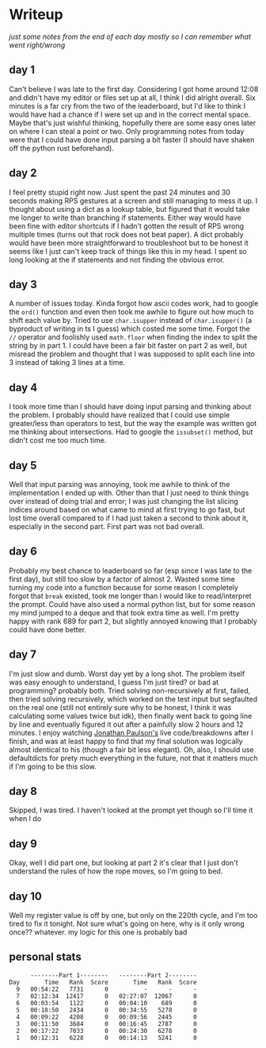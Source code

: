 # Writeup
*just some notes from the end of each day mostly so I can remember what went right/wrong*
## day 1
Can't believe I was late to the first day. Considering I got home around 12:08 and didn't have my editor or files set up at all, I think I did alright overall. Six minutes is a far cry from the two of the leaderboard, but I'd like to think I would have had a chance if I were set up and in the correct mental space. Maybe that's just wishful thinking, hopefully there are some easy ones later on where I can steal a point or two. Only programming notes from today were that I could have done input parsing a bit faster (I should have shaken off the python rust beforehand). 
## day 2
I feel pretty stupid right now. Just spent the past 24 minutes and 30 seconds making RPS gestures at a screen and still managing to mess it up. I thought about using a dict as a lookup table, but figured that it would take me longer to write than branching if statements. Either way would have been fine with editor shortcuts if I hadn't gotten the result of RPS wrong multiple times (turns out that rock does not beat paper). A dict probably would have been more straightforward to troubleshoot but to be honest it seems like I just can't keep track of things like this in my head. I spent so long looking at the if statements and not finding the obvious error. 
## day 3
A number of issues today. Kinda forgot how ascii codes work, had to google the `ord()` function and even then took me awhile to figure out how much to shift each value by. Tried to use `char.isupper` instead of `char.isupper()` (a byproduct of writing in ts I guess) which costed me some time. Forgot the `//` operator and foolishly used `math.floor` when finding the index to split the string by in part 1. I could have been a fair bit faster on part 2 as well, but misread the problem and thought that I was supposed to split each line into 3 instead of taking 3 lines at a time.
## day 4
I took more time than I should have doing input parsing and thinking about the problem. I probably should have realized that I could use simple greater/less than operators to test, but the way the example was written got me thinking about intersections. Had to google the `issubset()` method, but didn't cost me too much time. 
## day 5
Well that input parsing was annoying, took me awhile to think of the implementation I ended up with. Other than that I just need to think things over instead of doing trial and error; I was just changing the list slicing indices around based on what came to mind at first trying to go fast, but lost time overall compared to if I had just taken a second to think about it, especially in the second part. First part was not bad overall. 
## day 6
Probably my best chance to leaderboard so far (esp since I was late to the first day), but still too slow by a factor of almost 2. Wasted some time turning my code into a function because for some reason I completely forgot that `break` existed, took me longer than I would like to read/interpret the prompt. Could have also used a normal python list, but for some reason my mind jumped to a deque and that took extra time as well. I'm pretty happy with rank 689 for part 2, but slightly annoyed knowing that I probably could have done better. 
## day 7
I'm just slow and dumb. Worst day yet by a long shot. The problem itself was easy enough to understand, I guess I'm just tired? or bad at programming? probably both. Tried solving non-recursively at first, failed, then tried solving recursively, which worked on the test input but segfaulted on the real one (still not entirely sure why to be honest, I think it was calculating some values twice but idk), then finally went back to going line by line and eventually figured it out after a painfully slow 2 hours and 12 minutes. I enjoy watching [Jonathan Paulson's](https://www.youtube.com/watch?v=ZPM5xclRInk) live code/breakdowns after I finish, and was at least happy to find that my final solution was logically almost identical to his (though a fair bit less elegant). Oh, also, I should use defaultdicts for prety much everything in the future, not that it matters much if I'm going to be this slow.
## day 8
Skipped, I was tired. I haven't looked at the prompt yet though so I'll time it when I do
## day 9
Okay, well I did part one, but looking at part 2 it's clear that I just don't understand the rules of how the rope moves, so I'm going to bed. 
## day 10
Well my register value is off by one, but only on the 220th cycle, and I'm too tired to fix it tonight. Not sure what's going on here, why is it only wrong once?? whatever. my logic for this one is probably bad
## personal stats
```
      --------Part 1--------   --------Part 2--------
Day       Time   Rank  Score       Time   Rank  Score
  9   00:54:22   7731      0          -      -      -
  7   02:12:34  12417      0   02:27:07  12067      0
  6   00:03:54   1122      0   00:04:10    689      0
  5   00:18:50   2434      0   00:34:55   5278      0
  4   00:09:22   4208      0   00:09:56   2445      0
  3   00:11:50   3684      0   00:16:45   2787      0
  2   00:17:22   7033      0   00:24:30   6278      0
  1   00:12:31   6228      0   00:14:13   5241      0
```